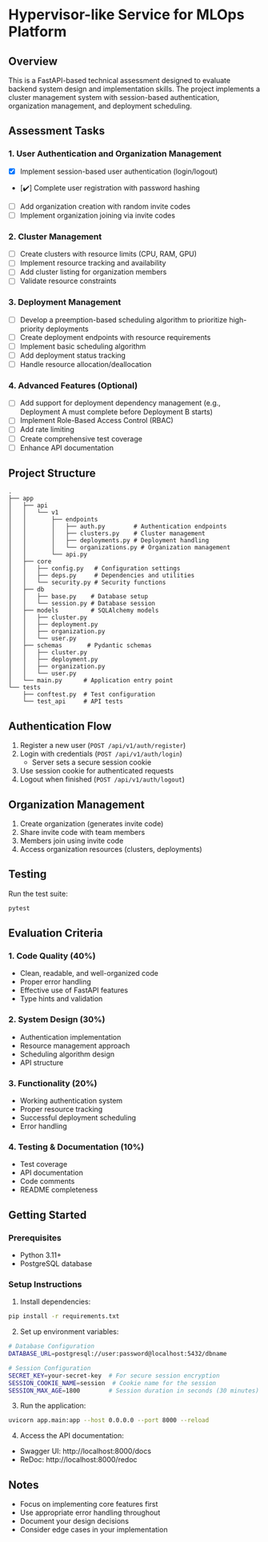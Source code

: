 # Hypervisor-like Service for MLOps Platform

## Overview
This is a FastAPI-based technical assessment designed to evaluate backend system design and implementation skills. The project implements a cluster management system with session-based authentication, organization management, and deployment scheduling.

## Assessment Tasks

### 1. User Authentication and Organization Management
- [x] Implement session-based user authentication (login/logout)
- [:heavy_check_mark:] Complete user registration with password hashing
- [ ] Add organization creation with random invite codes
- [ ] Implement organization joining via invite codes

### 2. Cluster Management
- [ ] Create clusters with resource limits (CPU, RAM, GPU)
- [ ] Implement resource tracking and availability
- [ ] Add cluster listing for organization members
- [ ] Validate resource constraints

### 3. Deployment Management
- [ ] Develop a preemption-based scheduling algorithm to prioritize high-priority deployments
- [ ] Create deployment endpoints with resource requirements
- [ ] Implement basic scheduling algorithm
- [ ] Add deployment status tracking
- [ ] Handle resource allocation/deallocation

### 4. Advanced Features (Optional)
- [ ] Add support for deployment dependency management (e.g., Deployment A must complete before Deployment B starts)
- [ ] Implement Role-Based Access Control (RBAC)
- [ ] Add rate limiting
- [ ] Create comprehensive test coverage
- [ ] Enhance API documentation

## Project Structure
```
.
├── app
│   ├── api
│   │   └── v1
│   │       ├── endpoints
│   │       │   ├── auth.py        # Authentication endpoints
│   │       │   ├── clusters.py    # Cluster management
│   │       │   ├── deployments.py # Deployment handling
│   │       │   └── organizations.py # Organization management
│   │       └── api.py
│   ├── core
│   │   ├── config.py   # Configuration settings
│   │   ├── deps.py     # Dependencies and utilities
│   │   └── security.py # Security functions
│   ├── db
│   │   ├── base.py    # Database setup
│   │   └── session.py # Database session
│   ├── models         # SQLAlchemy models
│   │   ├── cluster.py
│   │   ├── deployment.py
│   │   ├── organization.py
│   │   └── user.py
│   ├── schemas       # Pydantic schemas
│   │   ├── cluster.py
│   │   ├── deployment.py
│   │   ├── organization.py
│   │   └── user.py
│   └── main.py      # Application entry point
└── tests
    ├── conftest.py  # Test configuration
    └── test_api     # API tests
```

## Authentication Flow
1. Register a new user (`POST /api/v1/auth/register`)
2. Login with credentials (`POST /api/v1/auth/login`)
   - Server sets a secure session cookie
3. Use session cookie for authenticated requests
4. Logout when finished (`POST /api/v1/auth/logout`)

## Organization Management
1. Create organization (generates invite code)
2. Share invite code with team members
3. Members join using invite code
4. Access organization resources (clusters, deployments)

## Testing
Run the test suite:
```bash
pytest
```

## Evaluation Criteria

### 1. Code Quality (40%)
- Clean, readable, and well-organized code
- Proper error handling
- Effective use of FastAPI features
- Type hints and validation

### 2. System Design (30%)
- Authentication implementation
- Resource management approach
- Scheduling algorithm design
- API structure

### 3. Functionality (20%)
- Working authentication system
- Proper resource tracking
- Successful deployment scheduling
- Error handling

### 4. Testing & Documentation (10%)
- Test coverage
- API documentation
- Code comments
- README completeness

## Getting Started

### Prerequisites
- Python 3.11+
- PostgreSQL database

### Setup Instructions
1. Install dependencies:
```bash
pip install -r requirements.txt
```

2. Set up environment variables:
```bash
# Database Configuration
DATABASE_URL=postgresql://user:password@localhost:5432/dbname

# Session Configuration
SECRET_KEY=your-secret-key  # For secure session encryption
SESSION_COOKIE_NAME=session  # Cookie name for the session
SESSION_MAX_AGE=1800        # Session duration in seconds (30 minutes)
```

3. Run the application:
```bash
uvicorn app.main:app --host 0.0.0.0 --port 8000 --reload
```

4. Access the API documentation:
- Swagger UI: http://localhost:8000/docs
- ReDoc: http://localhost:8000/redoc

## Notes
- Focus on implementing core features first
- Use appropriate error handling throughout
- Document your design decisions
- Consider edge cases in your implementation
